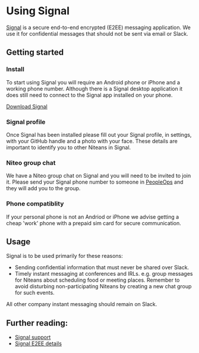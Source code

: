 # Using Signal

[Signal](https://signal.org/) is a secure end-to-end encrypted (E2EE) messaging application. We use it for confidential messages that should not be sent via email or Slack.

## Getting started

### Install

To start using Signal you will require an Android phone or iPhone and a working phone number. Although there is a Signal desktop application it does still need to connect to the Signal app installed on your phone.

[Download Signal]

### Signal profile

Once Signal has been installed please fill out your Signal profile, in settings, with your GitHub handle and a photo with your face. These details are important to identify you to other Niteans in Signal.

### Niteo group chat

We have a Niteo group chat on Signal and you will need to be invited to join it. Please send your Signal phone number to someone in [PeopleOps] and they will add you to the group.

### Phone compatiblity

If your personal phone is not an Andriod or iPhone we advise getting a cheap 'work' phone with a prepaid sim card for secure communication.

## Usage

Signal is to be used primarily for these reasons:

* Sending confidential information that must never be shared over Slack.
* Timely instant messaging at conferences and IRLs. e.g. group messages for Niteans about scheduling food or meeting places. Remember to avoid disturbing non-participating Niteans by creating a new chat group for such events.

All other company instant messaging should remain on Slack.

## Further reading:

* [Signal support](https://support.signal.org/hc/en-us)
* [Signal E2EE details](https://medium.com/@justinomora/demystifying-the-signal-protocol-for-end-to-end-encryption-e2ee-ad6a567e6cb4)

[Download Signal]: https://signal.org/download/
[PeopleOps]: https://github.com/orgs/niteoweb/teams/peopleops
